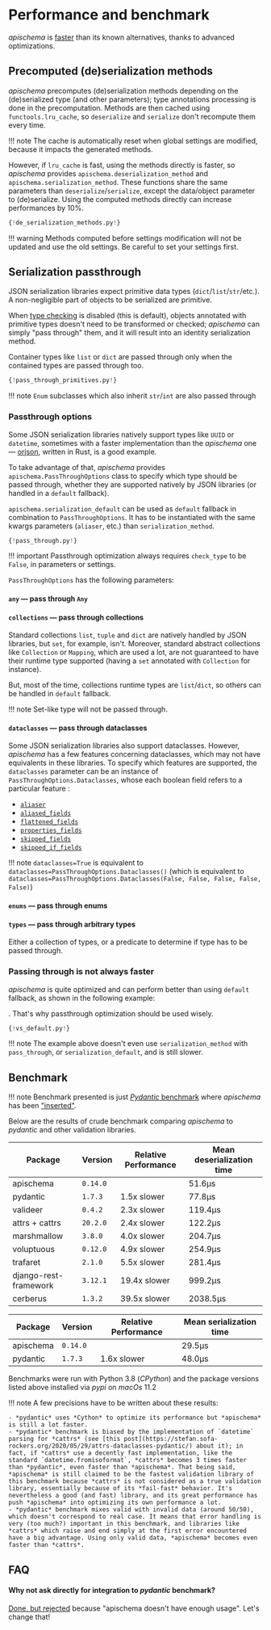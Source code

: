 # Performance and benchmark

*apischema* is [faster](#benchmark) than its known alternatives, thanks to advanced optimizations.    

## Precomputed (de)serialization methods

*apischema* precomputes (de)serialization methods depending on the (de)serialized type (and other parameters); type annotations processing is done in the precomputation. Methods are then cached using `functools.lru_cache`, so `deserialize` and `serialize` don't recompute them every time.

!!! note
    The cache is automatically reset when global settings are modified, because it impacts the generated methods.

However, if `lru_cache` is fast, using the methods directly is faster, so *apischema* provides `apischema.deserialization_method` and `apischema.serialization_method`. These functions share the same parameters than `deserialize`/`serialize`, except the data/object parameter to (de)serialize. Using the computed methods directly can increase performances by 10%.

```python
{!de_serialization_methods.py!}
```

!!! warning
    Methods computed before settings modification will not be updated and use the old settings. Be careful to set your settings first.

## Serialization passthrough

JSON serialization libraries expect primitive data types (`dict`/`list`/`str`/etc.). A non-negligible part of objects to be serialized are primitive.

When [type checking](#type-checking) is disabled (this is default), objects annotated with primitive types doesn't need to be transformed or checked; *apischema* can simply "pass through" them, and it will result into an identity serialization method.

Container types like `list` or `dict` are passed through only when the contained types are passed through too.

```python
{!pass_through_primitives.py!}
```

!!! note
    `Enum` subclasses which also inherit `str`/`int` are also passed through

### Passthrough options

Some JSON serialization libraries natively support types like `UUID` or `datetime`, sometimes with a faster implementation than the *apischema* one — [orjson](https://github.com/ijl/orjson), written in Rust, is a good example.

To take advantage of that, *apischema* provides `apischema.PassThroughOptions` class to specify which type should be passed through, whether they are supported natively by JSON libraries (or handled in a `default` fallback). 

`apischema.serialization_default` can be used as `default` fallback in combination to `PassThroughOptions`. It has to be instantiated with the same kwargs parameters (`aliaser`, etc.) than `serialization_method`.

```python
{!pass_through.py!}
```

!!! important
    Passthrough optimization always requires `check_type` to be `False`, in parameters or settings.

`PassThroughOptions` has the following parameters:

#### `any` — pass through `Any`

#### `collections` — pass through collections

Standard collections `list`, `tuple` and `dict` are natively handled by JSON libraries, but `set`, for example, isn't. Moreover, standard abstract collections like `Collection` or `Mapping`, which are used a lot, are
not guaranteed to have their runtime type supported (having a `set` annotated with
`Collection` for instance). 

But, most of the time, collections runtime types are `list`/`dict`, so others can be handled in `default` fallback.

!!! note
    Set-like type will not be passed through.

#### `dataclasses` — pass through dataclasses

Some JSON serialization libraries also support dataclasses. However, *apischema* has a few features concerning dataclasses, which may not have equivalents in these libraries. To specify which features are supported, the `dataclasses` parameter can be an instance of `PassThroughOptions.Dataclasses`, whose each boolean field refers to a particular feature :  

- [`aliaser`](json_schema.md#dynamic-aliasing-and-default-aliaser)
- [`aliased_fields`](json_schema.md#field-alias)
- [`flattened_fields`](data_model.md#composition-over-inheritance---composed-dataclasses-flattening)
- [`properties_fields`](#additional-properties)
- [`skipped_fields`](data_model.md#skip-field)
- [`skipped_if_fields`](data_model.md#skip-field-serialization-depending-on-condition)

!!! note
    `dataclasses=True` is equivalent to `dataclasses=PassThroughOptions.Dataclasses()` (which is equivalent to `dataclasses=PassThroughOptions.Dataclasses(False, False, False, False, False)`)

#### `enums` — pass through enums

#### `types` — pass through arbitrary types

Either a collection of types, or a predicate to determine if type has to be passed through.

### Passing through is not always faster

*apischema* is quite optimized and can perform better than using `default` fallback, as shown in the following example:

. That's why passthrough optimization should be used wisely.

```python
{!vs_default.py!}
```

!!! note
    The example above doesn't even use `serialization_method` with `pass_through`, or `serialization_default`, and is still slower.

## Benchmark 

!!! note
    Benchmark presented is just [*Pydantic* benchmark](https://github.com/samuelcolvin/pydantic/tree/master/benchmarks) where *apischema* has been ["inserted"](https://github.com/wyfo/pydantic/tree/benchmark_apischema).

Below are the results of crude benchmark comparing *apischema* to *pydantic* and other validation libraries.

Package | Version | Relative Performance | Mean deserialization time
--- | --- | --- | ---
apischema | `0.14.0` |  | 51.6μs
pydantic | `1.7.3` | 1.5x slower | 77.8μs
valideer | `0.4.2` | 2.3x slower | 119.4μs
attrs + cattrs | `20.2.0` | 2.4x slower | 122.2μs
marshmallow | `3.8.0` | 4.0x slower | 204.7μs
voluptuous | `0.12.0` | 4.9x slower | 254.9μs
trafaret | `2.1.0` | 5.5x slower | 281.4μs
django-rest-framework | `3.12.1` | 19.4x slower | 999.2μs
cerberus | `1.3.2` | 39.5x slower | 2038.5μs

Package | Version | Relative Performance | Mean serialization time
--- | --- | --- | ---
apischema | `0.14.0` |  | 29.5μs
pydantic | `1.7.3` | 1.6x slower | 48.0μs

Benchmarks were run with Python 3.8 (*CPython*) and the package versions listed above installed via *pypi* on *macOs* 11.2

!!! note
    A few precisions have to be written about these results:
    
    - *pydantic* uses *Cython* to optimize its performance but *apischema* is still a lot faster. 
    - *pydantic* benchmark is biased by the implementation of `datetime` parsing for *cattrs* (see [this post](https://stefan.sofa-rockers.org/2020/05/29/attrs-dataclasses-pydantic/) about it); in fact, if *cattrs* use a decently fast implementation, like the standard `datetime.fromisoformat`, *cattrs* becomes 3 times faster than *pydantic*, even faster than *apischema*. That being said, *apischema* is still claimed to be the fastest validation library of this benchmark because *cattrs* is not considered as a true validation library, essentially because of its *fail-fast* behavior. It's nevertheless a good (and fast) library, and its great performance has push *apischema* into optimizing its own performance a lot. 
    - *pydantic* benchmark mixes valid with invalid data (around 50/50), which doesn't correspond to real case. It means that error handling is very (too much?) important in this benchmark, and libraries like *cattrs* which raise and end simply at the first error encountered have a big advantage. Using only valid data, *apischema* becomes even faster than *cattrs*.
    
    
## FAQ

#### Why not ask directly for integration to *pydantic* benchmark?
[Done, but rejected](https://github.com/samuelcolvin/pydantic/pull/1525#issuecomment-630422702) because "apischema doesn't have enough usage". Let's change that!

